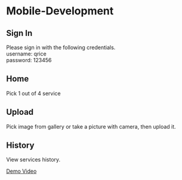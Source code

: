 # Mobile-Development

## Sign In
Please sign in with the following credentials.  
username: qrice  
password: 123456

## Home
Pick 1 out of 4 service

## Upload
Pick image from gallery or take a picture with camera, then upload it.

## History
View services history.

[Demo Video]([targetURL](https://drive.google.com/file/d/1z6pDJ_qVuR8kImjlATgfeDj9CfXVIGui/view?usp=sharing) "Demo Video")
